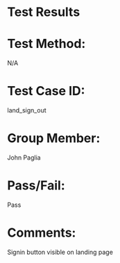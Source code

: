 # Test Results

# Test Method:
N/A

# Test Case ID:
land_sign_out

# Group Member:
John Paglia

# Pass/Fail:
Pass

# Comments:
Signin button visible on landing page